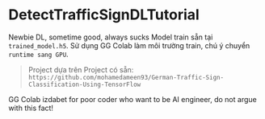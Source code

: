 # DetectTrafficSignDLTutorial
Newbie DL, sometime good, always sucks
Model train sẵn tại `trained_model.h5`.
Sử dụng GG Colab làm môi trường train, chú ý chuyển `runtime sang GPU`. 

> Project dựa trên Project có sẵn: `https://github.com/mohamedameen93/German-Traffic-Sign-Classification-Using-TensorFlow`

GG Colab izdabet for poor coder who want to be AI engineer, do not argue with this fact!


